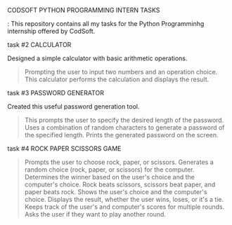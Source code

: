 CODSOFT PYTHON PROGRAMMING INTERN TASKS 

: This repository contains all my tasks for the Python Programminhg internship offered by CodSoft. 

task #2  CALCULATOR

Designed a simple calculator with basic arithmetic operations.
> Prompting the user to input two numbers and an operation choice.
> This calculator performs the calculation and displays the result.


task #3  PASSWORD GENERATOR

Created this useful password generation tool. 
> This prompts the user to specify the desired length of the password.
> Uses a combination of random characters to generate a password of the specified length.
> Prints the generated password on the screen.


task #4 ROCK PAPER SCISSORS GAME 

> Prompts the user to choose rock, paper, or scissors.
> Generates a random choice (rock, paper, or scissors) for the computer.
> Determines the winner based on the user's choice and the computer's choice.
> Rock beats scissors, scissors beat paper, and paper beats rock.
> Shows the user's choice and the computer's choice.
> Displays the result, whether the user wins, loses, or it's a tie.
> Keeps track of the user's and computer's scores for multiple rounds.
> Asks the user if they want to play another round.
